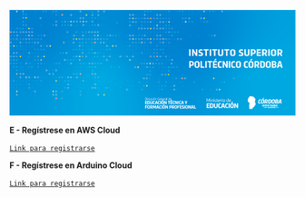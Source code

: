 ![banner](/assets/BannerElect.png)



**E -  Regístrese en AWS Cloud** 

[`Link para registrarse`](https://portal.aws.amazon.com/billing/signup?nc2=h_ct&src=header_signup&redirect_url=https%3A%2F%2Faws.amazon.com%2Fregistration-confirmation&language=es_es#/start/email)
 
**F -  Regístrese en Arduino Cloud**

[`Link para registrarse`](https://login.arduino.cc/login?state=hKFo2SAtYkRmTmNFbGJPcGZ5M19aWGhBajVWSlJCZUZhOUtOb6FupWxvZ2luo3RpZNkgMGpWZ3ZvdGs5VFlRd285Q0ZGaXJnT0ZmVTBYZWdzMHajY2lk2SBlOXFpcEEyTjBrOVA4dnZyZTlmZEdjNnU5S2w5ZUhTUA&client=e9qipA2N0k9P8vvre9fdGc6u9Kl9eHSP&protocol=oauth2&authorizeTimeoutInSeconds=5&redirect_uri=https%3A%2F%2Fcloud.arduino.cc%2Fhome%2F&scope=openid%20profile%20email&loginCoppa=login-selector&response_type=code&response_mode=query&nonce=V1g0bTR1aS5Zd1VQNWJ4UlpXbGRXMn5BWllVZGJERVFOSy5PV0h2cGFsRQ%3D%3D&code_challenge=KxPKd-t3I1j-JRhNK9kG-i22fsgPv6w6aJce_xviz5U&code_challenge_method=S256&auth0Client=eyJuYW1lIjoiYXV0aDAtc3BhLWpzIiwidmVyc2lvbiI6IjEuMTIuMSJ9#/sso/login)
